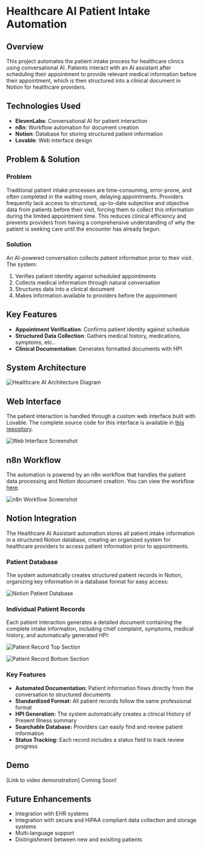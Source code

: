 # Healthcare AI Patient Intake Automation

## Overview
This project automates the patient intake process for healthcare clinics using conversational AI. Patients interact with an AI assistant after scheduling their appointment to provide relevant medical information before their appointment, which is then structured into a clinical document in Notion for healthcare providers.

## Technologies Used
- **ElevenLabs**: Conversational AI for patient interaction
- **n8n**: Workflow automation for document creation
- **Notion**: Database for storing structured patient information
- **Lovable**: Web interface design

## Problem & Solution
### Problem
Traditional patient intake processes are time-consuming, error-prone, and often completed in the waiting room, delaying appointments. Providers frequently lack access to structured, up-to-date subjective and objective data from patients before their visit, forcing them to collect this information during the limited appointment time. This reduces clinical efficiency and prevents providers from having a comprehensive understanding of why the patient is seeking care until the encounter has already begun.

### Solution
An AI-powered conversation collects patient information prior to their visit. The system:
1. Verifies patient identity against scheduled appointments
2. Collects medical information through natural conversation
3. Structures data into a clinical document
4. Makes information available to providers before the appointment

## Key Features
- **Appointment Verification**: Confirms patient identity against schedule
- **Structured Data Collection**: Gathers medical history, medications, symptoms, etc..
- **Clinical Documentation**: Generates formatted documents with HPI

## System Architecture
![Healthcare AI Architecture Diagram](assets/healthcare-ai-architecture-diagram.svg)

## Web Interface

The patient interaction is handled through a custom web interface built with Lovable. The complete source code for this interface is available in [this repository](https://github.com/gavin98gillespie/healthcare-voice-assistant).

![Web Interface Screenshot](assets/Healthcare_AI_Webpage.png)

## n8n Workflow

The automation is powered by an n8n workflow that handles the patient data processing and Notion document creation. You can view the workflow [here](n8n-workflow/Healthcare_AI_Notion.json).

![n8n Workflow Screenshot](assets/Healthcare_AI_Workflow.png)

## Notion Integration

The Healthcare AI Assistant automation stores all patient intake information in a structured Notion database, creating an organized system for healthcare providers to access patient information prior to appointments.

### Patient Database

The system automatically creates structured patient records in Notion, organizing key information in a database format for easy access:

![Notion Patient Database](assets/notion-database-screenshot.png)

### Individual Patient Records

Each patient interaction generates a detailed document containing the complete intake information, including chief complaint, symptoms, medical history, and automatically generated HPI:

![Patient Record Top Section](assets/patient-record-top.png)

![Patient Record Bottom Section](assets/patient-record-bottom.png)

### Key Features

- **Automated Documentation:** Patient information flows directly from the conversation to structured documents
- **Standardized Format:** All patient records follow the same professional format
- **HPI Generation:** The system automatically creates a clinical History of Present Illness summary
- **Searchable Database:** Providers can easily find and review patient information
- **Status Tracking:** Each record includes a status field to track review progress

## Demo
[Link to video demonstration] Coming Soon!

## Future Enhancements
- Integration with EHR systems
- Integration with secure and HIPAA compliant data collection and storage systems
- Multi-language support
- Distingishment between new and exisiting patients
